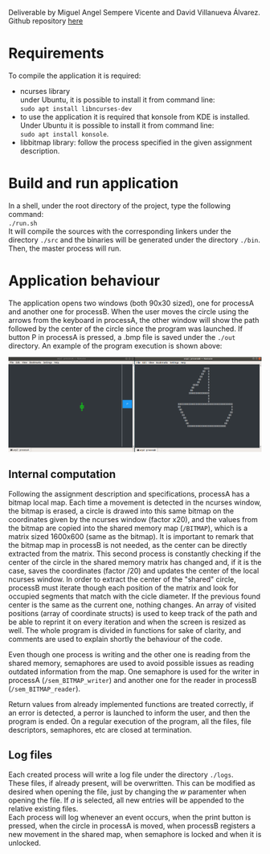 Deliverable by Miguel Angel Sempere Vicente and David Villanueva Álvarez.
Github repository [here](https://github.com/scoobygalleta/arp2/)

# Requirements
To compile the application it is required:
* ncurses library  
  under Ubuntu, it is possible to install it from command line:  
  `sudo apt install libncurses-dev`
* to use the application it is required that konsole from KDE is installed.  
  Under Ubuntu it is possible to install it from command line:  
  `sudo apt install konsole`.
* libbitmap library: follow the process specified in the given assignment description.

# Build and run application
In a shell, under the root directory of the project, type the following command:  
`./run.sh`  
It will compile the sources with the corresponding linkers under the directory `./src` and the binaries will be generated under the directory `./bin`. Then, the master process will run.

# Application behaviour
The application opens two windows (both 90x30 sized), one for processA and another one for processB. When the user moves the circle using the arrows from the keyboard in processA, the other window will show the path followed by the center of the circle since the program was launched. If button P in processA is pressed, a .bmp file is saved under the `./out` directory. An example of the program execution is shown above:

<img title="Execution Test" src="./out/test.png"/>

## Internal computation

Following the assignment description and specifications, processA has a bitmap local map. Each time a movement is detected in the ncurses window, the bitmap is erased, a circle is drawed into this same bitmap on the coordinates given by the ncurses window (factor x20), and the values from the bitmap are copied into the shared memory map (`/BITMAP`), which is a matrix sized 1600x600 (same as the bitmap). It is important to remark that the bitmap map in processB is not needed, as the center can be directly extracted from the matrix. This second process is constantly checking if the center of the circle in the shared memory matrix has changed and, if it is the case, saves the coordinates (factor /20) and updates the center of the local ncurses window. In order to extract the center of the "shared" circle, processB must iterate though each position of the matrix and look for occupied segments that match with the cicle diameter. If the previous found center is the same as the current one, nothing changes. An array of visited positions (array of coordinate structs) is used to keep track of the path and be able to reprint it on every iteration and when the screen is resized as well. The whole program is divided in functions for sake of clarity, and comments are used to explain shortly the behaviour of the code.

Even though one process is writing and the other one is reading from the shared memory, semaphores are used to avoid possible issues as reading outdated information from the map. One semaphore is used for the writer in processA (`/sem_BITMAP_writer`) and another one for the reader in processB (`/sem_BITMAP_reader`). 

Return values from already implemented functions are treated correctly, if an error is detected, a perror is launched to inform the user, and then the program is ended. On a regular execution of the program, all the files, file descriptors, semaphores, etc are closed at termination.

## Log files
Each created process will write a log file under the directory `./logs`.  
These files, if already present, will be overwritten. This can be modified as desired when opening the file, just by changing the *w* paramenter when opening the file. If *a* is selected, all new entries will be appended to the relative existing files.  
Each process will log whenever an event occurs, when the print button is pressed, when the circle in processA is moved, when processB registers a new movement in the shared map, when semaphore is locked and when it is unlocked.

